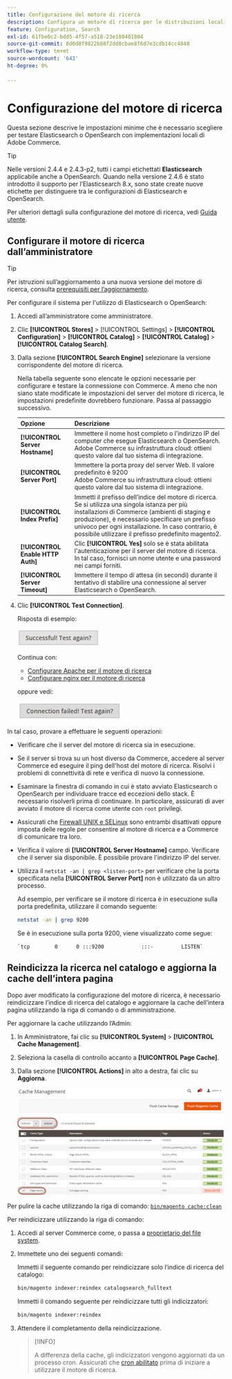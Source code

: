 ```yaml
---
title: Configurazione del motore di ricerca
description: Configura un motore di ricerca per le distribuzioni locali di Adobe Commerce.
feature: Configuration, Search
exl-id: 61fbe0c2-bdd5-4f57-a518-23e180401804
source-git-commit: 8d0d8f9822b88f2dd8cbae8f6d7e3cdb14cc4848
workflow-type: tm+mt
source-wordcount: '643'
ht-degree: 0%

---
```


# Configurazione del motore di ricerca

Questa sezione descrive le impostazioni minime che è necessario scegliere per testare Elasticsearch o OpenSearch con implementazioni locali di Adobe Commerce.

>[!TIP]
>
>Nelle versioni 2.4.4 e 2.4.3-p2, tutti i campi etichettati **Elasticsearch** applicabile anche a OpenSearch.
>Quando nella versione 2.4.6 è stato introdotto il supporto per l’Elasticsearch 8.x, sono state create nuove etichette per distinguere tra le configurazioni di Elasticsearch e OpenSearch.

Per ulteriori dettagli sulla configurazione del motore di ricerca, vedi [Guida utente](https://experienceleague.adobe.com/docs/commerce-admin/catalog/catalog/search/search-configuration.html).

## Configurare il motore di ricerca dall’amministratore

>[!TIP]
>
>Per istruzioni sull’aggiornamento a una nuova versione del motore di ricerca, consulta [prerequisiti per l’aggiornamento](../../upgrade/prepare/prerequisites.md).

Per configurare il sistema per l&#39;utilizzo di Elasticsearch o OpenSearch:

1. Accedi all’amministratore come amministratore.
1. Clic **[!UICONTROL Stores]** > [!UICONTROL Settings] > **[!UICONTROL Configuration]** > **[!UICONTROL Catalog]** > **[!UICONTROL Catalog]** > **[!UICONTROL Catalog Search]**.
1. Dalla sezione **[!UICONTROL Search Engine]** selezionare la versione corrispondente del motore di ricerca.

   Nella tabella seguente sono elencate le opzioni necessarie per configurare e testare la connessione con Commerce. A meno che non siano state modificate le impostazioni del server del motore di ricerca, le impostazioni predefinite dovrebbero funzionare. Passa al passaggio successivo.

   | Opzione | Descrizione |
   |--- |--- |
   | **[!UICONTROL Server Hostname]** | Immettere il nome host completo o l&#39;indirizzo IP del computer che esegue Elasticsearch o OpenSearch.<br>Adobe Commerce su infrastruttura cloud: ottieni questo valore dal tuo sistema di integrazione. |
   | **[!UICONTROL Server Port]** | Immettere la porta proxy del server Web. Il valore predefinito è 9200<br>Adobe Commerce su infrastruttura cloud: ottieni questo valore dal tuo sistema di integrazione. |
   | **[!UICONTROL Index Prefix]** | Immetti il prefisso dell’indice del motore di ricerca. Se si utilizza una singola istanza per più installazioni di Commerce (ambienti di staging e produzione), è necessario specificare un prefisso univoco per ogni installazione. In caso contrario, è possibile utilizzare il prefisso predefinito magento2. |
   | **[!UICONTROL Enable HTTP Auth]** | Clic **[!UICONTROL Yes]** solo se è stata abilitata l&#39;autenticazione per il server del motore di ricerca. In tal caso, fornisci un nome utente e una password nei campi forniti. |
   | **[!UICONTROL Server Timeout]** | Immettere il tempo di attesa (in secondi) durante il tentativo di stabilire una connessione al server Elasticsearch o OpenSearch. |

1. Clic **[!UICONTROL Test Connection]**.

   Risposta di esempio:

   ![success](../../assets/configuration/elastic_test-success.png)

   Continua con:

   - [Configurare Apache per il motore di ricerca](../../installation/prerequisites/search-engine/configure-apache.md)
   - [Configurare nginx per il motore di ricerca](../../installation/prerequisites/search-engine/configure-nginx.md)

   oppure vedi:

   ![non riuscito](../../assets/configuration/elastic_test-fail.png)

In tal caso, provare a effettuare le seguenti operazioni:

- Verificare che il server del motore di ricerca sia in esecuzione.
- Se il server si trova su un host diverso da Commerce, accedere al server Commerce ed eseguire il ping dell&#39;host del motore di ricerca. Risolvi i problemi di connettività di rete e verifica di nuovo la connessione.
- Esaminare la finestra di comando in cui è stato avviato Elasticsearch o OpenSearch per individuare tracce ed eccezioni dello stack. È necessario risolverli prima di continuare. In particolare, assicurati di aver avviato il motore di ricerca come utente con `root` privilegi.
- Assicurati che [Firewall UNIX e SELinux](../../installation/prerequisites/search-engine/overview.md#firewall-and-selinux) sono entrambi disattivati oppure imposta delle regole per consentire al motore di ricerca e a Commerce di comunicare tra loro.
- Verifica il valore di **[!UICONTROL Server Hostname]** campo. Verificare che il server sia disponibile. È possibile provare l&#39;indirizzo IP del server.
- Utilizza il `netstat -an | grep <listen-port>` per verificare che la porta specificata nella **[!UICONTROL Server Port]** non è utilizzato da un altro processo.

  Ad esempio, per verificare se il motore di ricerca è in esecuzione sulla porta predefinita, utilizzare il comando seguente:

  ```bash
  netstat -an | grep 9200
  ```

  Se è in esecuzione sulla porta 9200, viene visualizzato come segue:

  ```terminal
  `tcp        0      0 :::9200            :::-         LISTEN`
  ```

## Reindicizza la ricerca nel catalogo e aggiorna la cache dell’intera pagina

Dopo aver modificato la configurazione del motore di ricerca, è necessario reindicizzare l’indice di ricerca del catalogo e aggiornare la cache dell’intera pagina utilizzando la riga di comando o di amministrazione.

Per aggiornare la cache utilizzando l’Admin:

1. In Amministratore, fai clic su **[!UICONTROL System]** > **[!UICONTROL Cache Management]**.
1. Seleziona la casella di controllo accanto a **[!UICONTROL Page Cache]**.
1. Dalla sezione **[!UICONTROL Actions]** in alto a destra, fai clic su **Aggiorna**.

   ![gestione cache](../../assets/configuration/refresh-cache.png)

Per pulire la cache utilizzando la riga di comando: [`bin/magento cache:clean`](../cli/manage-cache.md#clean-and-flush-cache-types)

Per reindicizzare utilizzando la riga di comando:

1. Accedi al server Commerce come, o passa a [proprietario del file system](../../installation/prerequisites/file-system/overview.md).
1. Immettete uno dei seguenti comandi:

   Immetti il seguente comando per reindicizzare solo l’indice di ricerca del catalogo:

   ```bash
   bin/magento indexer:reindex catalogsearch_fulltext
   ```

   Immetti il comando seguente per reindicizzare tutti gli indicizzatori:

   ```bash
   bin/magento indexer:reindex
   ```

1. Attendere il completamento della reindicizzazione.

   >[!INFO]
   >
   >A differenza della cache, gli indicizzatori vengono aggiornati da un processo cron. Assicurati che [cron abilitato](../cli/configure-cron-jobs.md) prima di iniziare a utilizzare il motore di ricerca.
